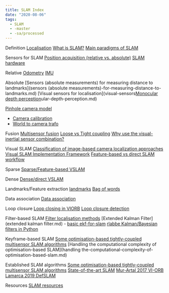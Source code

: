 ```yaml
---
title: SLAM Index
date: "2020-08-06"
tags:
  - SLAM
  - -master
  - -sa/processed
---
```


Definition
[Localisation](localisation.md)
[What is SLAM?](what-is-slam_.md)
[Main paradigms of SLAM](main-paradigms-of-slam.md)

Sensors for SLAM
[Position acquisition (relative vs. absolute)](position-acquisition-(relative-vs.-absolute).md)
[SLAM hardware](slam-hardware.md)

Relative
[Odometry](odometry.md)
[IMU](imu.md)

Absolute
[Sensors (absolute measurements) for measuring distance to landmarks](sensors (absolute measurements)-for-measuring-distance-to-landmarks.md)
[Visual sensors for localisation](visual-sensors[Monocular depth perception](permanent/10-monocular-depth-perception.md)ular-depth-perception.md)

[Pinhole camera model](pinhole-camera-model.md)

*   [Camera calibration](camera-calibration.md)
*   [World to camera trafo](world-to-camera-trafo.md)

Fusion
[Multisensor fusion](multisensor-fusion.md)
[Loose vs Tight coupling](loose-vs-tight-coupling.md)
[Why use the visual-inertial sensor combination?](why-use-the-visual-inertial-sensor-combination_.md)

Visual SLAM
[Classification of image-based camera localization approaches](classification-of-image-based-camera-localization-approaches.md)
[Visual SLAM Implementation Framework](visual-slam-implementation-framework.md)
[Feature-based vs direct SLAM workflow](feature-based-vs-direct-slam-workflow.md)

Sparse
[Sparse/Feature-based VSLAM](sparse_feature-based-vslam.md)

Dense
[Dense/direct VSLAM](dense_direct-vslam.md)

Landmarks/Feature extraction
[landmarks](studienarbeit/landmarks.md)
[Bag of words](bag-of-words.md)

Data association
[Data association](data-association.md)

Loop closure
[Loop closing in VIORB](loop-closing-in-viorb.md)
[Loop closure detection](loop-closure-detection.md)

Filter-based SLAM
[Filter localisation methods](filter-localisation-methods.md)
[Extended Kalman Filter](extended kalman filter.md) - [basic ekf-for-slam](basic-ekf-for-slam.md)
[rlabbe Kalman/Bayesian filters in Python](rlabbe-kalman_bayesian-filters-in-python.md)

Keyframe-based SLAM
[Some optimisation-based tightly-coupled multisensor SLAM algorithms](some-optimisation-based-tightly-coupled-multisensor-slam-algorithms.md)
[Handling the computational complexity of optimisation-based SLAM](handling the-computational-complexity-of-optimisation-based-slam.md)

Established SLAM algorithms
[Some optimisation-based tightly-coupled multisensor SLAM algorithms](some-optimisation-based-tightly-coupled-multisensor-slam-algorithms.md)
[State-of-the-art SLAM](state-of-the-art-slam.md)
[Mur-Artal 2017 VI-ORB](mur-artal-2017-vi-orb.md)
[Lamarca 2019 DefSLAM](lamarca-2019-defslam.md)

Resources
[SLAM resources](slam-resources.md)

